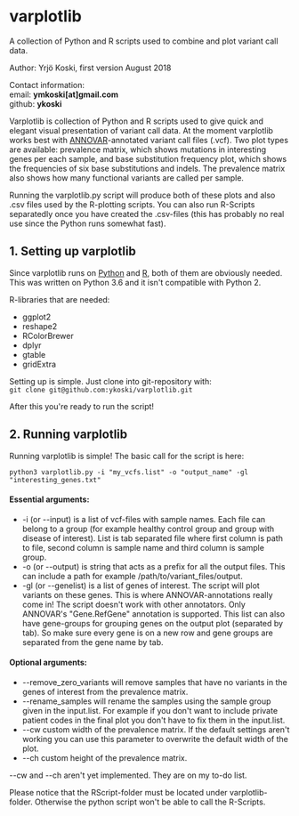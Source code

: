 # varplotlib
A collection of Python and R scripts used to combine and plot variant call data.

Author: Yrjö Koski, first version August 2018

Contact information:  
email: **ymkoski[at]gmail.com**  
github: **ykoski**

Varplotlib is collection of Python and R scripts used to give quick and elegant visual presentation of variant call data. 
At the moment varplotlib works best with [ANNOVAR](http://annovar.openbioinformatics.org/en/latest/)-annotated variant
call files (.vcf). Two plot types are available: prevalence matrix, which shows mutations in interesting genes per each sample, 
and base substitution frequency plot, which shows the frequencies of six base substitutions and indels. The prevalence matrix
also shows how many functional variants are called per sample.

Running the varplotlib.py script will produce both of these plots and also .csv files used by the R-plotting scripts. 
You can also run R-Scripts separatedly once you have created the .csv-files (this has probably no real use since the Python runs
somewhat fast).

<h2>1. Setting up varplotlib</h2>

Since varplotlib runs on [Python](http://www.python.org/) and [R](http://www.r-project.org/), both of them are obviously needed. This was written on Python 3.6 and it isn't compatible
with Python 2.

R-libraries that are needed:
* ggplot2
* reshape2
* RColorBrewer
* dplyr
* gtable
* gridExtra

Setting up is simple. Just clone into git-repository with:  
`git clone git@github.com:ykoski/varplotlib.git`

After this you're ready to run the script!

<h2>2. Running varplotlib</h2>

Running varplotlib is simple! The basic call for the script is here:

`python3 varplotlib.py -i "my_vcfs.list" -o "output_name" -gl "interesting_genes.txt"`

<h4>Essential arguments:</h4>  

* -i (or --input) is a list of vcf-files with sample names. Each file can belong to a group (for example healthy control group and group with
disease of interest). List is tab separated file where first column is path to file, second column is sample name and third column is sample group.
* -o (or --output) is string that acts as a prefix for all the output files. This can include a path for example 
/path/to/variant_files/output.
* -gl (or --genelist) is a list of genes of interest. The script will plot variants on these genes. This is where 
ANNOVAR-annotations really come in! The script doesn't work with other annotators. Only ANNOVAR's "Gene.RefGene" annotation is supported.
This list can also have gene-groups for grouping genes on the output plot (separated by tab). So make sure every gene
is on a new row and gene groups are separated from the gene name by tab.

<h4>Optional arguments:</h4>

* --remove_zero_variants will remove samples that have no variants in the genes of interest from the prevalence matrix.
* --rename_samples will rename the samples using the sample group given in the input.list. For example if you don't want to
include private patient codes in the final plot you don't have to fix them in the input.list.
* --cw custom width of the prevalence matrix. If the default settings aren't working you can use this parameter to overwrite 
the default width of the plot.
* --ch custom height of the prevalence matrix.

--cw and --ch aren't yet implemented. They are on my to-do list.

Please notice that the RScript-folder must be located under varplotlib-folder. Otherwise the python script won't be able to call the R-Scripts.
